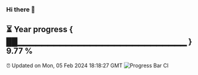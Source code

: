 ### Hi there 👋
⏳ Year progress { ██▁▁▁▁▁▁▁▁▁▁▁▁▁▁▁▁▁▁▁▁▁▁▁▁▁▁▁▁ } 9.77 %
---
⏰ Updated on Mon, 05 Feb 2024 18:18:27 GMT
![Progress Bar CI](https://github.com/liununu/liununu/workflows/Progress%20Bar%20CI/badge.svg)
